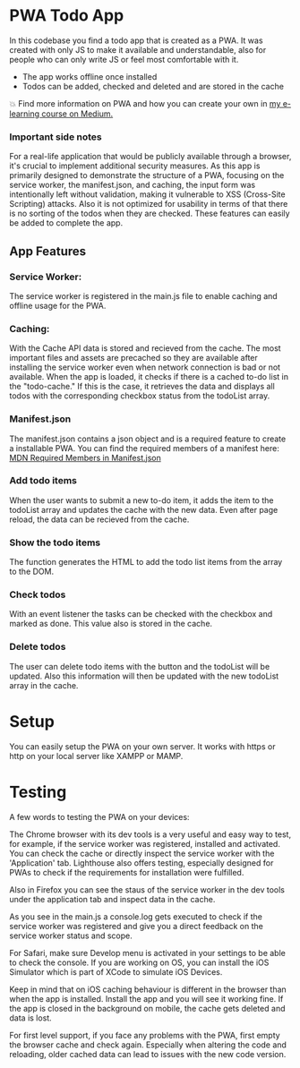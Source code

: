 # PWA Todo App

In this codebase you find a todo app that is created as a PWA. It was created with only JS to make it available and understandable, also for people who can only write JS or feel most comfortable with it.

- The app works offline once installed
- Todos can be added, checked and deleted and are stored in the cache

:collision: Find more information on PWA and how you can create your own in [my e-learning course on Medium.](https://medium.com/@nadineklr/pwa-essentials-revolutioniere-deine-webanwendungen-mit-progressive-web-app-development-b9c654d14917)

### Important side notes

For a real-life application that would be publicly available through a browser, it's crucial to implement additional security measures. As this app is primarily designed to demonstrate the structure of a PWA, focusing on the service worker, the manifest.json, and caching, the input form was intentionally left without validation, making it vulnerable to XSS (Cross-Site Scripting) attacks. Also it is not optimized for usability in terms of that there is no sorting of the todos when they are checked. These features can easily be added to complete the app.

## App Features

### Service Worker:

The service worker is registered in the main.js file to enable caching and offline usage for the PWA.

### Caching:

With the Cache API data is stored and recieved from the cache. The most important files and assets are precached so they are available after installing the service worker even when network connection is bad or not available. When the app is loaded, it checks if there is a cached to-do list in the "todo-cache." If this is the case, it retrieves the data and displays all todos with the corresponding checkbox status from the todoList array.

### Manifest.json

The manifest.json contains a json object and is a required feature to create a installable PWA. You can find the required members of a manifest here: [MDN Required Members in Manifest.json](https://developer.mozilla.org/en-US/docs/Web/Progressive_web_apps/Guides/Making_PWAs_installable#required_manifest_members)

### Add todo items

When the user wants to submit a new to-do item, it adds the item to the todoList array and updates the cache with the new data. Even after page reload, the data can be recieved from the cache.

### Show the todo items

The function generates the HTML to add the todo list items from the array to the DOM.

### Check todos

With an event listener the tasks can be checked with the checkbox and marked as done. This value also is stored in the cache.

### Delete todos

The user can delete todo items with the button and the todoList will be updated. Also this information will then be updated with the new todoList array in the cache.

# Setup

You can easily setup the PWA on your own server. It works with https or http on your local server like XAMPP or MAMP.

# Testing

A few words to testing the PWA on your devices:

The Chrome browser with its dev tools is a very useful and easy way to test, for example, if the service worker was registered, installed and activated. You can check the cache or directly inspect the service worker with the 'Application' tab. Lighthouse also offers testing, especially designed for PWAs to check if the requirements for installation were fulfilled.

Also in Firefox you can see the staus of the service worker in the dev tools under the application tab and inspect data in the cache.

As you see in the main.js a console.log gets executed to check if the service worker was registered and give you a direct feedback on the service worker status and scope.

For Safari, make sure Develop menu is activated in your settings to be able to check the console. If you are working on OS, you can install the iOS Simulator which is part of XCode to simulate iOS Devices.

Keep in mind that on iOS caching behaviour is different in the browser than when the app is installed. Install the app and you will see it working fine. If the app is closed in the background on mobile, the cache gets deleted and data is lost.

For first level support, if you face any problems with the PWA, first empty the browser cache and check again. Especially when altering the code and reloading, older cached data can lead to issues with the new code version.
